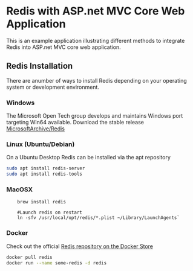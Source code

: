# Redis with ASP.net MVC Core Web Application

This is an example application illustrating different methods to integrate Redis into ASP.net MVC core web application.

## Redis Installation

There are anumber of ways to install Redis depending on your operating system or development environment. 

### Windows

The Microsoft Open Tech group develops and maintains Windows port targeting Win64 available. 
Download the stable release
[MicrosoftArchive/Redis](https://github.com/MicrosoftArchive/redis/releases)

### Linux (Ubuntu/Debian)

On a Ubuntu Desktop Redis can be installed via the apt repository
```bash
sudo apt install redis-server
sudo apt install redis-tools
```

### MacOSX 

```
    brew install redis
 
    #Launch redis on restart
    ln -sfv /usr/local/opt/redis/*.plist ~/Library/LaunchAgents`

```


### Docker

Check out the official [Redis repository on the Docker Store](https://store.docker.com/images/redis)

```bash
docker pull redis 
docker run --name some-redis -d redis
```
